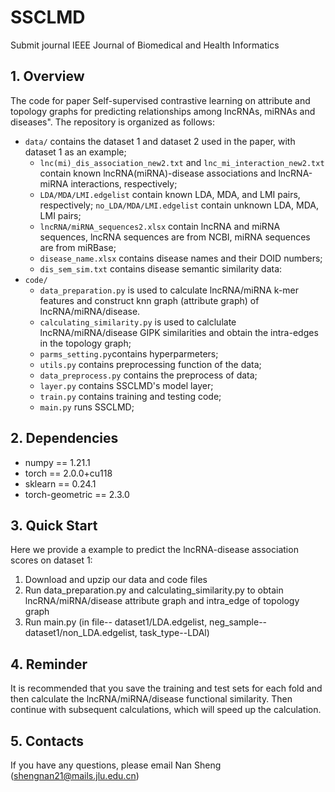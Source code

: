 # SSCLMD
Submit journal IEEE Journal of Biomedical and Health Informatics
## 1. Overview
The code for paper Self-supervised contrastive learning on attribute and topology graphs for predicting relationships among lncRNAs, miRNAs and diseases". The repository is organized as follows:

+ `data/` contains the dataset 1 and dataset 2 used in the paper, with dataset 1 as an example;
  * `lnc(mi)_dis_association_new2.txt` and `lnc_mi_interaction_new2.txt` contain known lncRNA(miRNA)-disease associations and lncRNA-miRNA interactions, respectively;
  * `LDA/MDA/LMI.edgelist` contain known LDA, MDA, and LMI pairs, respectively; `no_LDA/MDA/LMI.edgelist` contain unknown LDA, MDA, LMI pairs;
  * `lncRNA/miRNA_sequences2.xlsx` contain lncRNA and miRNA sequences, lncRNA sequences are from NCBI, miRNA sequences are from miRBase;
  * `disease_name.xlsx` contains disease names and their DOID numbers;
  * `dis_sem_sim.txt` contains disease semantic similarity data:
+ `code/`
  * `data_preparation.py` is used to calculate lncRNA/miRNA k-mer features and construct knn graph (attribute graph) of lncRNA/miRNA/disease.
  * `calculating_similarity.py` is used to calclulate lncRNA/miRNA/disease GIPK similarities and obtain the intra-edges in the topology graph;
  * `parms_setting.py`contains hyperparmeters;
  * `utils.py` contains preprocessing function of the data;
  * `data_preprocess.py` contains the preprocess of data;
  * `layer.py` contains SSCLMD's model layer;
  * `train.py` contains training and testing code;
  * `main.py` runs SSCLMD;

## 2. Dependencies
* numpy == 1.21.1
* torch == 2.0.0+cu118
* sklearn == 0.24.1
* torch-geometric == 2.3.0

## 3. Quick Start
Here we provide a example to predict the lncRNA-disease association scores on dataset 1:

1. Download and upzip our data and code files
2. Run data_preparation.py and calculating_similarity.py to obtain lncRNA/miRNA/disease attribute graph and intra_edge of topology graph 
3. Run main.py (in file-- dataset1/LDA.edgelist, neg_sample-- dataset1/non_LDA.edgelist, task_type--LDAl)

## 4. Reminder
It is recommended that you save the training and test sets for each fold and then calculate the lncRNA/miRNA/disease functional similarity. Then continue with subsequent calculations, which will speed up the calculation.

## 5. Contacts
If you have any questions, please email Nan Sheng (shengnan21@mails.jlu.edu.cn)
